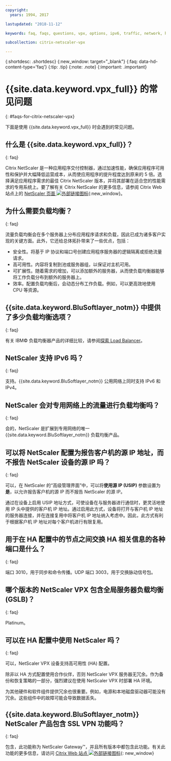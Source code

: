 ```yaml
---
copyright:
  years: 1994, 2017

lastupdated: "2018-11-12"

keywords: faq, faqs, questions, vpx, options, ipv6, traffic, network, ha, ssl, vpn

subcollection: citrix-netscaler-vpx

---
```


{:shortdesc: .shortdesc}
{:new_window: target="_blank"}
{:faq: data-hd-content-type='faq'}
{:tip: .tip}
{:note: .note}
{:important: .important}

# {{site.data.keyword.vpx_full}} 的常见问题
{: #faqs-for-citrix-netscaler-vpx}

下面是使用 {{site.data.keyword.vpx_full}} 时会遇到的常见问题。

## 什么是 {{site.data.keyword.vpx_full}}？
{: faq}

Citrix NetScaler 是一种应用程序交付控制器，通过加速性能，确保应用程序可用性和保护并大幅降低运营成本，从而使应用程序的提升程度达到原来的 5 倍。选择满足应用程序需求的最佳 Citrix NetScaler 版本，并将其部署在适合您的性能需求的专用系统上。要了解有关 Citrix NetScaler 的更多信息，请参阅 Citrix Web 站点上的 [NetScaler 页面 ![外部链接图标](../../icons/launch-glyph.svg "外部链接图标")](http://www.citrix.com/products/netscaler-application-delivery-controller/overview.html){:new_window}。

## 为什么需要负载均衡？
{: faq}

流量负载均衡会在多个服务器上分布应用程序请求和负载，因此已成为诸多客户实现的关键方面。此外，它还给总体拓扑带来了一些优点，包括：

* 安全性。将基于 IP 协议和端口号创建应用程序服务器的逻辑隔离或拒绝流量请求。
* 高可用性。内容将复制到池或服务器组，以保证对主机可用。
* 可扩展性。随着需求的增加，可以添加额外的服务器，从而使负载均衡器能够将工作负载分布到额外的服务器上。
* 效率。配置负载均衡后，会动态分布工作负载。例如，可以更高效地使用 CPU 等资源。

## {{site.data.keyword.BluSoftlayer_notm}} 中提供了多少负载均衡选项？
{: faq}

有关 IBM© 负载均衡器产品的详细比较，请参阅[探索 Load Balancer](/docs/infrastructure/loadbalancer-service?topic=loadbalancer-service-explore)。

## NetScaler 支持 IPv6 吗？
{: faq}

支持。{{site.data.keyword.BluSoftlayer_notm}} 公用网络上同时支持 IPv6 和 IPv4。

## NetScaler 会对专用网络上的流量进行负载均衡吗？
{: faq}

会的，NetScaler 是扩展到专用网络的唯一 {{site.data.keyword.BluSoftlayer_notm}} 负载均衡产品。

## 可以将 NetScaler 配置为报告客户机的源 IP 地址，而不报告 NetScaler 设备的源 IP 吗？
{: faq}

可以，在 NetScaler 的“高级管理界面”中，可以将**使用源 IP (USIP)** 参数设置为**是**，以允许报告客户机的源 IP 而不报告 NetScaler 的源 IP。

通过在设备上启用 USIP 地址方式，可使设备在与服务器进行通信时，更灵活地使用 IP 头中提供的客户机 IP 地址。通过启用此方式，设备将打开与客户机 IP 地址的服务器连接，并在连接复用中将客户机 IP 地址纳入考虑中。因此，此方式有利于根据客户机 IP 地址对每个客户机进行有限复用。

## 用于在 HA 配置中的节点之间交换 HA 相关信息的各种端口是什么？
{: faq}

端口 3010，用于同步和命令传播。UDP 端口 3003，用于交换脉动信号包。

## 哪个版本的 NetScaler VPX 包含全局服务器负载均衡 (GSLB)？
{: faq}

Platinum。

## 可以在 HA 配置中使用 NetScaler 吗？
{: faq}

可以，NetScaler VPX 设备支持高可用性 (HA) 配置。

除非以 HA 方式配置使用合作伙伴，否则 NetScaler VPX 服务器无冗余。作为备份和恢复策略的一部分，强烈建议在使用 NetScaler VPX 时部署 HA 环境。

为其他硬件和软件组件提供冗余也很重要。例如，电源和本地磁盘驱动器可能没有冗余。这些组件中的故障可能会导致数据丢失。

## {{site.data.keyword.BluSoftlayer_notm}} NetScaler 产品包含 SSL VPN 功能吗？
{: faq}

包含，此功能称为 NetScaler Gateway™，并且所有版本中都包含此功能。有关此功能的更多信息，请访问 [Citrix Web 站点 ![外部链接图标](../../icons/launch-glyph.svg "外部链接图标")](https://www.citrix.com/products/netscaler-adc/){: new_window}
